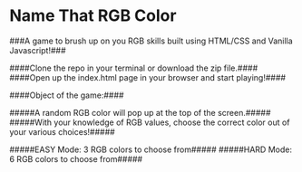 # Name That RGB Color


###A game to brush up on you RGB skills built using HTML/CSS and Vanilla Javascript!###

####Clone the repo in your terminal or download the zip file.####
####Open up the index.html page in your browser and start playing!####

####Object of the game:####

#####A random RGB color will pop up at the top of the screen.#####
#####With your knowledge of RGB values, choose the correct color out of your various choices!#####

#####EASY Mode: 3 RGB colors to choose from#####
#####HARD Mode: 6 RGB colors to choose from#####
